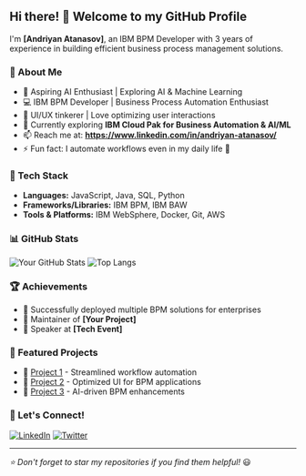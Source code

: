## Hi there! 👋 Welcome to my GitHub Profile

I'm **[Andriyan Atanasov]**, an IBM BPM Developer with 3 years of experience in building efficient business process management solutions.

### 🚀 About Me
- 🤖 Aspiring AI Enthusiast | Exploring AI & Machine Learning
- 💻 IBM BPM Developer | Business Process Automation Enthusiast
- 🎨 UI/UX tinkerer | Love optimizing user interactions
- 🌱 Currently exploring **IBM Cloud Pak for Business Automation & AI/ML**
- 📫 Reach me at: **https://www.linkedin.com/in/andriyan-atanasov/**
- ⚡ Fun fact: I automate workflows even in my daily life 🤖

### 🔧 Tech Stack
- **Languages:** JavaScript, Java, SQL, Python
- **Frameworks/Libraries:** IBM BPM, IBM BAW
- **Tools & Platforms:** IBM WebSphere, Docker, Git, AWS

### 📊 GitHub Stats
![Your GitHub Stats](https://github-readme-stats.vercel.app/api?username=yourusername&show_icons=true&theme=radical)
![Top Langs](https://github-readme-stats.vercel.app/api/top-langs/?username=yourusername&layout=compact&theme=radical)

### 🏆 Achievements
- 🏅 Successfully deployed multiple BPM solutions for enterprises
- 🌟 Maintainer of **[Your Project]**
- 🎤 Speaker at **[Tech Event]**

### 📌 Featured Projects
- 🚀 [Project 1](https://github.com/yourusername/project1) - Streamlined workflow automation
- 🎨 [Project 2](https://github.com/yourusername/project2) - Optimized UI for BPM applications
- 🤖 [Project 3](https://github.com/yourusername/project3) - AI-driven BPM enhancements

### 💬 Let's Connect!
[![LinkedIn](https://img.shields.io/badge/LinkedIn-Profile-blue?style=flat&logo=linkedin)](https://linkedin.com/in/yourusername)
[![Twitter](https://img.shields.io/badge/Twitter-Profile-blue?style=flat&logo=twitter)](https://twitter.com/yourusername)

---
_⭐️ Don't forget to star my repositories if you find them helpful!_ 😃
